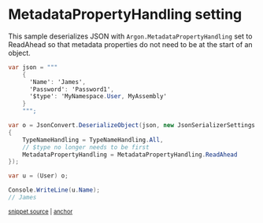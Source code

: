 # MetadataPropertyHandling setting

This sample deserializes JSON with `Argon.MetadataPropertyHandling` set to ReadAhead so that metadata properties do not need to be at the start of an object.

<!-- snippet: DeserializeMetadataPropertyHandling -->
<a id='snippet-DeserializeMetadataPropertyHandling'></a>
```cs
var json = """
    {
      'Name': 'James',
      'Password': 'Password1',
      '$type': 'MyNamespace.User, MyAssembly'
    }
    """;

var o = JsonConvert.DeserializeObject(json, new JsonSerializerSettings
{
    TypeNameHandling = TypeNameHandling.All,
    // $type no longer needs to be first
    MetadataPropertyHandling = MetadataPropertyHandling.ReadAhead
});

var u = (User) o;

Console.WriteLine(u.Name);
// James
```
<sup><a href='/src/ArgonTests/Documentation/Samples/Serializer/DeserializeMetadataPropertyHandling.cs#L17-L39' title='Snippet source file'>snippet source</a> | <a href='#snippet-DeserializeMetadataPropertyHandling' title='Start of snippet'>anchor</a></sup>
<!-- endSnippet -->
